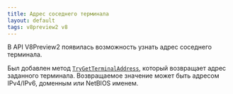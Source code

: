 ```yaml
---
title: Адрес соседнего терминала 
layout: default
tags: v8preview2 v8
---
```


В API V8Preview2 появилась возможность узнать адрес соседнего терминала.

Был добавлен метод [`TryGetTerminalAddress`](https://iiko.github.io/front.api.sdk/v8/html/M_Resto_Front_Api_IOperationService_TryGetTerminalAddress.htm), который возвращает адрес заданного терминала. Возвращаемое значение может быть адресом IPv4/IPv6, доменным или NetBIOS именем.